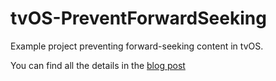 # tvOS-PreventForwardSeeking

Example project preventing forward-seeking content in tvOS.

You can find all the details in the [blog post](https://dcordero.me/posts/prevent-fast-forward-in-tvos.html)
